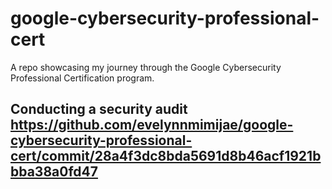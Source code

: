 # google-cybersecurity-professional-cert
A repo showcasing my journey through the Google Cybersecurity Professional Certification program. 

Conducting a security audit https://github.com/evelynnmimijae/google-cybersecurity-professional-cert/commit/28a4f3dc8bda5691d8b46acf1921bbba38a0fd47
- 
